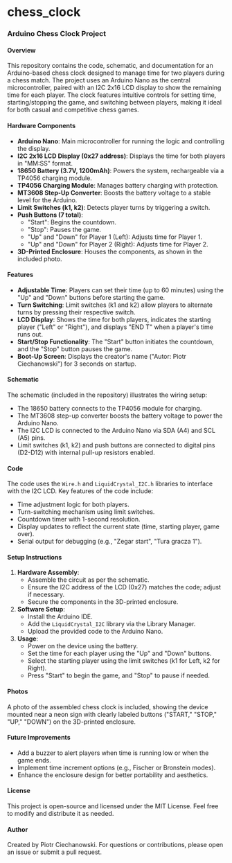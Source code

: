 # chess_clock
### Arduino Chess Clock Project

#### Overview
This repository contains the code, schematic, and documentation for an Arduino-based chess clock designed to manage time for two players during a chess match. The project uses an Arduino Nano as the central microcontroller, paired with an I2C 2x16 LCD display to show the remaining time for each player. The clock features intuitive controls for setting time, starting/stopping the game, and switching between players, making it ideal for both casual and competitive chess games.

#### Hardware Components
- **Arduino Nano**: Main microcontroller for running the logic and controlling the display.
- **I2C 2x16 LCD Display (0x27 address)**: Displays the time for both players in "MM:SS" format.
- **18650 Battery (3.7V, 1200mAh)**: Powers the system, rechargeable via a TP4056 charging module.
- **TP4056 Charging Module**: Manages battery charging with protection.
- **MT3608 Step-Up Converter**: Boosts the battery voltage to a stable level for the Arduino.
- **Limit Switches (k1, k2)**: Detects player turns by triggering a switch.
- **Push Buttons (7 total)**:
  - "Start": Begins the countdown.
  - "Stop": Pauses the game.
  - "Up" and "Down" for Player 1 (Left): Adjusts time for Player 1.
  - "Up" and "Down" for Player 2 (Right): Adjusts time for Player 2.
- **3D-Printed Enclosure**: Houses the components, as shown in the included photo.

#### Features
- **Adjustable Time**: Players can set their time (up to 60 minutes) using the "Up" and "Down" buttons before starting the game.
- **Turn Switching**: Limit switches (k1 and k2) allow players to alternate turns by pressing their respective switch.
- **LCD Display**: Shows the time for both players, indicates the starting player ("Left" or "Right"), and displays "END T" when a player's time runs out.
- **Start/Stop Functionality**: The "Start" button initiates the countdown, and the "Stop" button pauses the game.
- **Boot-Up Screen**: Displays the creator's name ("Autor: Piotr Ciechanowski") for 3 seconds on startup.

#### Schematic
The schematic (included in the repository) illustrates the wiring setup:
- The 18650 battery connects to the TP4056 module for charging.
- The MT3608 step-up converter boosts the battery voltage to power the Arduino Nano.
- The I2C LCD is connected to the Arduino Nano via SDA (A4) and SCL (A5) pins.
- Limit switches (k1, k2) and push buttons are connected to digital pins (D2-D12) with internal pull-up resistors enabled.

#### Code
The code uses the `Wire.h` and `LiquidCrystal_I2C.h` libraries to interface with the I2C LCD. Key features of the code include:
- Time adjustment logic for both players.
- Turn-switching mechanism using limit switches.
- Countdown timer with 1-second resolution.
- Display updates to reflect the current state (time, starting player, game over).
- Serial output for debugging (e.g., "Zegar start", "Tura gracza 1").

#### Setup Instructions
1. **Hardware Assembly**:
   - Assemble the circuit as per the schematic.
   - Ensure the I2C address of the LCD (0x27) matches the code; adjust if necessary.
   - Secure the components in the 3D-printed enclosure.
2. **Software Setup**:
   - Install the Arduino IDE.
   - Add the `LiquidCrystal_I2C` library via the Library Manager.
   - Upload the provided code to the Arduino Nano.
3. **Usage**:
   - Power on the device using the battery.
   - Set the time for each player using the "Up" and "Down" buttons.
   - Select the starting player using the limit switches (k1 for Left, k2 for Right).
   - Press "Start" to begin the game, and "Stop" to pause if needed.

#### Photos
A photo of the assembled chess clock is included, showing the device mounted near a neon sign with clearly labeled buttons ("START," "STOP," "UP," "DOWN") on the 3D-printed enclosure.

#### Future Improvements
- Add a buzzer to alert players when time is running low or when the game ends.
- Implement time increment options (e.g., Fischer or Bronstein modes).
- Enhance the enclosure design for better portability and aesthetics.

#### License
This project is open-source and licensed under the MIT License. Feel free to modify and distribute it as needed.

#### Author
Created by Piotr Ciechanowski. For questions or contributions, please open an issue or submit a pull request.
